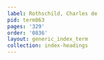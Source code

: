 ```yaml
---
label: Rothschild, Charles de
pid: term863
pages: '329'
order: '0836'
layout: generic_index_term
collection: index-headings
---
```

